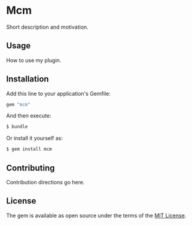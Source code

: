 # Mcm
Short description and motivation.

## Usage
How to use my plugin.

## Installation
Add this line to your application's Gemfile:

```ruby
gem "mcm"
```

And then execute:
```bash
$ bundle
```

Or install it yourself as:
```bash
$ gem install mcm
```

## Contributing
Contribution directions go here.

## License
The gem is available as open source under the terms of the [MIT License](https://opensource.org/licenses/MIT).
